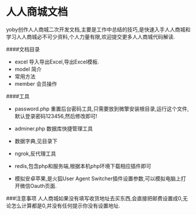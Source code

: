 # 人人商城文档
yoby创作人人商城二次开发文档,主要是工作中总结的技巧,是快速入手人人商城和学习人人商城必不可少资料,个人力量有限,欢迎提交更多人人商城代码解读.

####文档目录

- excel 导入导出Excel,导出Excel模板.
- model 简介
- 常用方法
- member 会员操作

####工具
- password.php 重置后台密码工具,只需要放到微擎安装根目录,运行这个文件,默认登录密码123456,然后修改即可!

- adminer.php 数据库快捷管理工具

- 数据字典,见目录下

- ngrok,反代理工具

- redis,包含php和服务端,根据本机php环境下载相应插件即可

- 模拟安卓苹果,是火狐User Agent Switcher插件设置参数,可以模拟电脑上打开微信Oauth页面.

###注意事项
人人商城如果没有填写收货地址去买东西,会直接把邮费设置成0,无论怎么计算都是0,并没有任何提示你没有设置地址.
